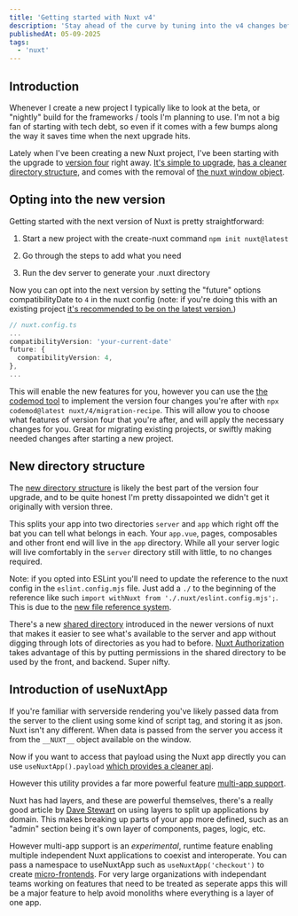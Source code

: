 ```yaml
---
title: 'Getting started with Nuxt v4'
description: 'Stay ahead of the curve by tuning into the v4 changes before the release.'
publishedAt: 05-09-2025
tags:
  - 'nuxt'
---
```


## Introduction

Whenever I create a new project I typically like to look at the beta, or "nightly" build for the frameworks / tools I'm planning to use.
I'm not a big fan of starting with tech debt, so even if it comes with a few bumps along the way it saves time when the next upgrade hits.

Lately when I've been creating a new Nuxt project, I've been starting with the upgrade to [version four](https://nuxt.com/docs/getting-started/upgrade#opting-in-to-nuxt-4) right away. [It's simple to upgrade](https://nuxt.com/docs/getting-started/upgrade#migrating-using-codemods), [has a cleaner directory structure](https://nuxt.com/docs/getting-started/upgrade#new-directory-structure), and comes with the removal of [the nuxt window object](https://nuxt.com/docs/getting-started/upgrade#removal-of-window__nuxt__-object).

## Opting into the new version

Getting started with the next version of Nuxt is pretty straightforward:

1. Start a new project with the create-nuxt command `npm init nuxt@latest`

2. Go through the steps to add what you need

3. Run the dev server to generate your .nuxt directory

Now you can opt into the next version by setting the "future" options compatibilityDate to `4` in the nuxt config (note: if you're doing this with an existing project [it's recommended to be on the latest version.](https://nuxt.com/docs/getting-started/upgrade#opting-in-to-nuxt-4))

```ts
// nuxt.config.ts
...
compatibilityVersion: 'your-current-date'
future: {
  compatibilityVersion: 4,
},
...
```

This will enable the new features for you, however you can use the [the codemod tool](https://nuxt.com/docs/getting-started/upgrade#migrating-using-codemods) to implement the version four changes you're after with `npx codemod@latest nuxt/4/migration-recipe`. This will allow you to choose what features of version four that you're after, and will apply the necessary changes for you. Great for migrating existing projects, or swiftly making needed changes after starting a new project.

## New directory structure

The [new directory structure](https://nuxt.com/docs/getting-started/upgrade#new-directory-structure) is likely the best part of the version four upgrade, and to be quite honest I'm pretty dissapointed we didn't get it originally with version three.

This splits your app into two directories `server` and `app` which right off the bat you can tell what belongs in each. Your `app.vue`, pages, composables and other front end will live in the `app` directory. While all your server logic will live comfortably in the `server` directory still with little, to no changes required.

Note: if you opted into ESLint you'll need to update the reference to the nuxt config in the `eslint.config.mjs` file. Just add a `./` to the beginning of the reference like such `import withNuxt from './.nuxt/eslint.config.mjs';`. This is due to the [new file reference system](https://nuxt.com/docs/getting-started/upgrade#what-changed).

There's a new [shared directory](https://nuxt.com/docs/guide/directory-structure/shared) introduced in the newer versions of nuxt that makes it easier to see what's available to the server and app without digging through lots of directories as you had to before. [Nuxt Authorization](https://github.com/barbapapazes/nuxt-authorization) takes advantage of this by putting permissions in the shared directory to be used by the front, and backend. Super nifty.

## Introduction of useNuxtApp

If you're familiar with serverside rendering you've likely passed data from the server to the client using some kind of script tag, and storing it as json.
Nuxt isn't any different. When data is passed from the server you access it from the `__NUXT__` object available on the window.

Now if you want to access that payload using the Nuxt app directly you can use `useNuxtApp().payload` [which provides a cleaner api](https://nuxt.com/docs/getting-started/upgrade#removal-of-window__nuxt__-object).

However this utility provides a far more powerful feature [multi-app support](https://nuxt.com/docs/getting-started/upgrade#removal-of-window__nuxt__-object).

Nuxt has had layers, and these are powerful themselves, there's a really good article by [Dave Stewart](https://davestewart.co.uk/blog/nuxt-layers/) on using layers to split up applications by domain. This makes breaking up parts of your app more defined, such as an "admin" section being it's own layer of components, pages, logic, etc.

However multi-app support is an _experimental_, runtime feature enabling multiple independent Nuxt applications to coexist and interoperate. You can pass a namespace to useNuxtApp such as `useNuxtApp('checkout')` to create [micro-frontends](https://micro-frontends.org/). For very large organizations with independant teams working on features that need to be treated as seperate apps this will be a major feature to help avoid monoliths where everything is a layer of one app.
